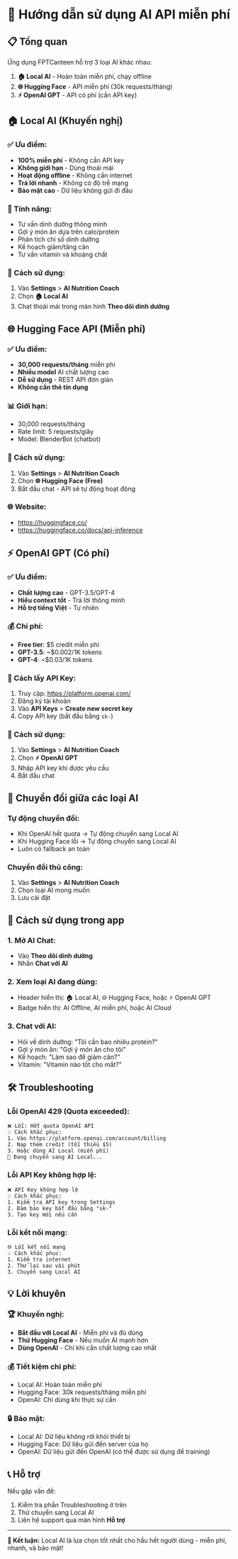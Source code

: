 # 🤖 Hướng dẫn sử dụng AI API miễn phí

## 📋 Tổng quan

Ứng dụng FPTCanteen hỗ trợ 3 loại AI khác nhau:

1. **🏠 Local AI** - Hoàn toàn miễn phí, chạy offline
2. **🌐 Hugging Face** - API miễn phí (30k requests/tháng)
3. **⚡ OpenAI GPT** - API có phí (cần API key)

## 🏠 Local AI (Khuyến nghị)

### ✅ Ưu điểm:

- **100% miễn phí** - Không cần API key
- **Không giới hạn** - Dùng thoải mái
- **Hoạt động offline** - Không cần internet
- **Trả lời nhanh** - Không có độ trễ mạng
- **Bảo mật cao** - Dữ liệu không gửi đi đâu

### 🎯 Tính năng:

- Tư vấn dinh dưỡng thông minh
- Gợi ý món ăn dựa trên calo/protein
- Phân tích chỉ số dinh dưỡng
- Kế hoạch giảm/tăng cân
- Tư vấn vitamin và khoáng chất

### 🔧 Cách sử dụng:

1. Vào **Settings** > **AI Nutrition Coach**
2. Chọn **🏠 Local AI**
3. Chat thoải mái trong màn hình **Theo dõi dinh dưỡng**

## 🌐 Hugging Face API (Miễn phí)

### ✅ Ưu điểm:

- **30,000 requests/tháng** miễn phí
- **Nhiều model** AI chất lượng cao
- **Dễ sử dụng** - REST API đơn giản
- **Không cần thẻ tín dụng**

### 📊 Giới hạn:

- 30,000 requests/tháng
- Rate limit: 5 requests/giây
- Model: BlenderBot (chatbot)

### 🔧 Cách sử dụng:

1. Vào **Settings** > **AI Nutrition Coach**
2. Chọn **🌐 Hugging Face (Free)**
3. Bắt đầu chat - API sẽ tự động hoạt động

### 🌐 Website:

- https://huggingface.co/
- https://huggingface.co/docs/api-inference

## ⚡ OpenAI GPT (Có phí)

### ✅ Ưu điểm:

- **Chất lượng cao** - GPT-3.5/GPT-4
- **Hiểu context tốt** - Trả lời thông minh
- **Hỗ trợ tiếng Việt** - Tự nhiên

### 💰 Chi phí:

- **Free tier**: $5 credit miễn phí
- **GPT-3.5**: ~$0.002/1K tokens
- **GPT-4**: ~$0.03/1K tokens

### 🔧 Cách lấy API Key:

1. Truy cập: https://platform.openai.com/
2. Đăng ký tài khoản
3. Vào **API Keys** > **Create new secret key**
4. Copy API key (bắt đầu bằng `sk-`)

### 🔧 Cách sử dụng:

1. Vào **Settings** > **AI Nutrition Coach**
2. Chọn **⚡ OpenAI GPT**
3. Nhập API key khi được yêu cầu
4. Bắt đầu chat

## 🔄 Chuyển đổi giữa các loại AI

### Tự động chuyển đổi:

- Khi OpenAI hết quota → Tự động chuyển sang Local AI
- Khi Hugging Face lỗi → Tự động chuyển sang Local AI
- Luôn có fallback an toàn

### Chuyển đổi thủ công:

1. Vào **Settings** > **AI Nutrition Coach**
2. Chọn loại AI mong muốn
3. Lưu cài đặt

## 📱 Cách sử dụng trong app

### 1. Mở AI Chat:

- Vào **Theo dõi dinh dưỡng**
- Nhấn **Chat với AI**

### 2. Xem loại AI đang dùng:

- Header hiển thị: 🏠 Local AI, 🌐 Hugging Face, hoặc ⚡ OpenAI GPT
- Badge hiển thị: AI Offline, AI miễn phí, hoặc AI Cloud

### 3. Chat với AI:

- Hỏi về dinh dưỡng: "Tôi cần bao nhiêu protein?"
- Gợi ý món ăn: "Gợi ý món ăn cho tôi"
- Kế hoạch: "Làm sao để giảm cân?"
- Vitamin: "Vitamin nào tốt cho mắt?"

## 🛠️ Troubleshooting

### Lỗi OpenAI 429 (Quota exceeded):

```
❌ Lỗi: Hết quota OpenAI API
💡 Cách khắc phục:
1. Vào https://platform.openai.com/account/billing
2. Nạp thêm credit (tối thiểu $5)
3. Hoặc dùng AI Local (miễn phí)
🔄 Đang chuyển sang AI Local...
```

### Lỗi API Key không hợp lệ:

```
❌ API Key không hợp lệ
💡 Cách khắc phục:
1. Kiểm tra API key trong Settings
2. Đảm bảo key bắt đầu bằng "sk-"
3. Tạo key mới nếu cần
```

### Lỗi kết nối mạng:

```
🌐 Lỗi kết nối mạng
💡 Cách khắc phục:
1. Kiểm tra internet
2. Thử lại sau vài phút
3. Chuyển sang Local AI
```

## 💡 Lời khuyên

### 🏆 Khuyến nghị:

- **Bắt đầu với Local AI** - Miễn phí và đủ dùng
- **Thử Hugging Face** - Nếu muốn AI mạnh hơn
- **Dùng OpenAI** - Chỉ khi cần chất lượng cao nhất

### 💰 Tiết kiệm chi phí:

- Local AI: Hoàn toàn miễn phí
- Hugging Face: 30k requests/tháng miễn phí
- OpenAI: Chỉ dùng khi thực sự cần

### 🔒 Bảo mật:

- Local AI: Dữ liệu không rời khỏi thiết bị
- Hugging Face: Dữ liệu gửi đến server của họ
- OpenAI: Dữ liệu gửi đến OpenAI (có thể được sử dụng để training)

## 📞 Hỗ trợ

Nếu gặp vấn đề:

1. Kiểm tra phần Troubleshooting ở trên
2. Thử chuyển sang Local AI
3. Liên hệ support qua màn hình **Hỗ trợ**

---

**🎯 Kết luận:** Local AI là lựa chọn tốt nhất cho hầu hết người dùng - miễn phí, nhanh, và bảo mật!

